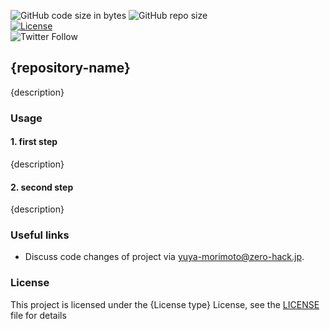 ![GitHub code size in bytes](https://img.shields.io/github/languages/code-size/zero-hack-org/{repository-name})
![GitHub repo size](https://img.shields.io/github/repo-size/zero-hack-org/{repository-name})
<br/>
[![License](https://img.shields.io/badge/License-Apache%202.0-blue.svg)](https://opensource.org/licenses/Apache-2.0)
<br/>
![Twitter Follow](https://img.shields.io/twitter/follow/y_morimoto_dev?style=social)

## {repository-name}

{description}

### Usage

#### 1. first step

{description}

#### 2. second step

{description}

### Useful links

- Discuss code changes of project via [yuya-morimoto@zero-hack.jp](yuya-morimoto@zero-hack.jp).

### License

This project is licensed under the {License type} License, see the [LICENSE](./LICENSE) file for details
